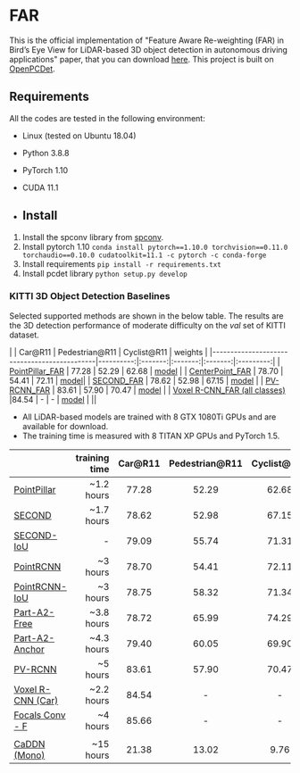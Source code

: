 # FAR
This is the official implementation of "Feature Aware Re-weighting (FAR) in Bird’s Eye View for LiDAR-based 3D object detection in autonomous driving applications" paper, that you can download [here](). 
This project is built on [OpenPCDet](https://github.com/open-mmlab/OpenPCDet).

## Requirements

All the codes are tested in the following environment:

- Linux (tested on Ubuntu 18.04)
- Python 3.8.8
- PyTorch 1.10
- CUDA 11.1

- ## Install
1. Install the spconv library from [spconv](https://github.com/traveller59/spconv).
2. Install pytorch 1.10 `conda install pytorch==1.10.0 torchvision==0.11.0 torchaudio==0.10.0 cudatoolkit=11.1 -c pytorch -c conda-forge`
3. Install requirements `pip install -r requirements.txt`
4. Install pcdet library `python setup.py develop`

### KITTI 3D Object Detection Baselines
Selected supported methods are shown in the below table. The results are the 3D detection performance of moderate difficulty on the *val* set of KITTI dataset.


|                                             | Car@R11 | Pedestrian@R11 | Cyclist@R11  | weights |
|---------------------------------------------|----------:|:-------:|:-------:|:-------:|:---------:|
| [PointPillar_FAR](tools/cfgs/kitti_models/pointpillar_FAR.yaml) | 77.28 | 52.29 | 62.68 | [model](https://vc.ee.duth.gr:6960/index.php/s/0krLEwFNkHrN4Wz) | 
| [CenterPoint_FAR](tools/cfgs/kitti_models/centerpoint_dyn_pillar_1x_FAR.yaml) | 78.70 | 54.41 | 72.11 | [model](https://vc.ee.duth.gr:6960/index.php/s/j2r54j77MsTgyVu)| 
| [SECOND_FAR](tools/cfgs/kitti_models/second_FAR.yaml)       | 78.62 | 52.98 | 67.15 | [model](https://vc.ee.duth.gr:6960/index.php/s/g95yytjRRdSwAwG) |
| [PV-RCNN_FAR](tools/cfgs/kitti_models/pv_rcnn_FAR.yaml) | 83.61 | 57.90 | 70.47 | [model](https://vc.ee.duth.gr:6960/index.php/s/g95yytjRRdSwAwG) |
| [Voxel R-CNN_FAR (all classes)](tools/cfgs/kitti_models/voxel_rcnn_all_classes_FAR.yaml) |84.54 | - | - | [model](https://vc.ee.duth.gr:6960/index.php/s/JK3KAIC2Ze3SLG2) |
||




* All LiDAR-based models are trained with 8 GTX 1080Ti GPUs and are available for download. 
* The training time is measured with 8 TITAN XP GPUs and PyTorch 1.5.

|                                             | training time | Car@R11 | Pedestrian@R11 | Cyclist@R11  | download | 
|---------------------------------------------|----------:|:-------:|:-------:|:-------:|:---------:|
| [PointPillar](tools/cfgs/kitti_models/pointpillar.yaml) |~1.2 hours| 77.28 | 52.29 | 62.68 | [model-18M](https://drive.google.com/file/d/1wMxWTpU1qUoY3DsCH31WJmvJxcjFXKlm/view?usp=sharing) | 
| [SECOND](tools/cfgs/kitti_models/second.yaml)       |  ~1.7 hours  | 78.62 | 52.98 | 67.15 | [model-20M](https://drive.google.com/file/d/1-01zsPOsqanZQqIIyy7FpNXStL3y4jdR/view?usp=sharing) |
| [SECOND-IoU](tools/cfgs/kitti_models/second_iou.yaml)       | -  | 79.09 | 55.74 | 71.31 | [model-46M](https://drive.google.com/file/d/1AQkeNs4bxhvhDQ-5sEo_yvQUlfo73lsW/view?usp=sharing) |
| [PointRCNN](tools/cfgs/kitti_models/pointrcnn.yaml) | ~3 hours | 78.70 | 54.41 | 72.11 | [model-16M](https://drive.google.com/file/d/1BCX9wMn-GYAfSOPpyxf6Iv6fc0qKLSiU/view?usp=sharing)| 
| [PointRCNN-IoU](tools/cfgs/kitti_models/pointrcnn_iou.yaml) | ~3 hours | 78.75 | 58.32 | 71.34 | [model-16M](https://drive.google.com/file/d/1V0vNZ3lAHpEEt0MlT80eL2f41K2tHm_D/view?usp=sharing)|
| [Part-A2-Free](tools/cfgs/kitti_models/PartA2_free.yaml)   | ~3.8 hours| 78.72 | 65.99 | 74.29 | [model-226M](https://drive.google.com/file/d/1lcUUxF8mJgZ_e-tZhP1XNQtTBuC-R0zr/view?usp=sharing) |
| [Part-A2-Anchor](tools/cfgs/kitti_models/PartA2.yaml)    | ~4.3 hours| 79.40 | 60.05 | 69.90 | [model-244M](https://drive.google.com/file/d/10GK1aCkLqxGNeX3lVu8cLZyE0G8002hY/view?usp=sharing) |
| [PV-RCNN](tools/cfgs/kitti_models/pv_rcnn.yaml) | ~5 hours| 83.61 | 57.90 | 70.47 | [model-50M](https://drive.google.com/file/d/1lIOq4Hxr0W3qsX83ilQv0nk1Cls6KAr-/view?usp=sharing) |
| [Voxel R-CNN (Car)](tools/cfgs/kitti_models/voxel_rcnn_car.yaml) | ~2.2 hours| 84.54 | - | - | [model-28M](https://drive.google.com/file/d/19_jiAeGLz7V0wNjSJw4cKmMjdm5EW5By/view?usp=sharing) |
| [Focals Conv - F](tools/cfgs/kitti_models/voxel_rcnn_car_focal_multimodal.yaml) | ~4 hours| 85.66 | - | - | [model-30M](https://drive.google.com/file/d/1u2Vcg7gZPOI-EqrHy7_6fqaibvRt2IjQ/view?usp=sharing) |
||
| [CaDDN (Mono)](tools/cfgs/kitti_models/CaDDN.yaml) |~15 hours| 21.38 | 13.02 | 9.76 | [model-774M](https://drive.google.com/file/d/1OQTO2PtXT8GGr35W9m2GZGuqgb6fyU1V/view?usp=sharing) |
